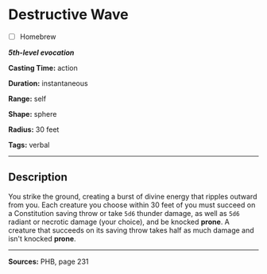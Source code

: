 # Destructive Wave

- [ ] Homebrew

***5th-level evocation***

**Casting Time:** action

**Duration:** instantaneous

**Range:** self

**Shape:** sphere

**Radius:** 30 feet

**Tags:** verbal

---

## Description
You strike the ground, creating a burst of divine energy that ripples outward from you.
Each creature you choose within 30 feet of you must succeed on a Constitution saving throw or take `5d6` thunder damage, as well as `5d6` radiant or necrotic damage (your choice), and be knocked **prone**.
A creature that succeeds on its saving throw takes half as much damage and isn't knocked **prone**.

---

**Sources:** PHB, page 231
